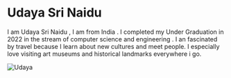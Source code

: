 # Udaya Sri Naidu

I am Udaya Sri Naidu , I am from India . I completed my Under Graduation in 2022 in the stream of computer science and engineering . I an fascinated by travel because I learn about new cultures and meet people. I especially love visiting art museums and historical landmarks everywhere i go.

![Udaya](https://github.com/UdayaSri61001/my2-Udayasri/assets/143127448/1ae49417-81ac-4675-b5c1-fdde491069d9)
